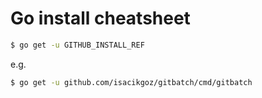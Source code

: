 # Go install cheatsheet


```sh
$ go get -u GITHUB_INSTALL_REF
```

e.g.

```sh
$ go get -u github.com/isacikgoz/gitbatch/cmd/gitbatch
```
